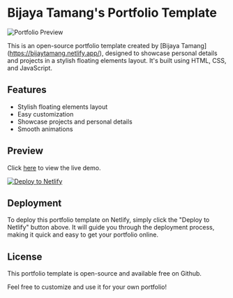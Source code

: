 # Bijaya Tamang's Portfolio Template

![Portfolio Preview](https://bijaytamang.netlify.app/assets/img/preview.jpg)

This is an open-source portfolio template created by  [Bijaya Tamang]
(https://bijaytamang.netlify.app/), designed to showcase personal details and projects in a stylish floating elements layout. It's built using HTML, CSS, and JavaScript.

## Features

- Stylish floating elements layout
- Easy customization
- Showcase projects and personal details
- Smooth animations

## Preview

Click [here](https://bijaytamang.netlify.app/) to view the live demo.

[![Deploy to Netlify](https://www.netlify.com/img/deploy/button.svg)](https://app.netlify.com/start/deploy?repository=https://github.com/bijaytamang/bijaytamang.github.io)

## Deployment

To deploy this portfolio template on Netlify, simply click the "Deploy to Netlify" button above. It will guide you through the deployment process, making it quick and easy to get your portfolio online.

## License

This portfolio template is open-source and available free on Github.

Feel free to customize and use it for your own portfolio!

